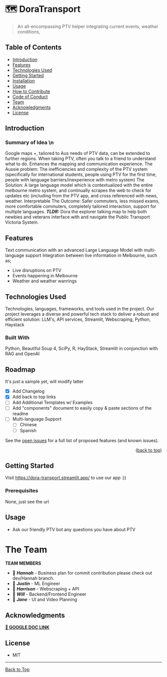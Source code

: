 # 🗺️ DoraTransport
> An all-encompassing PTV helper integrating current events, weather conditions,  

## Table of Contents
- [Introduction](#introduction)
- [Features](#features)
- [Technologies Used](#technologies-used)
- [Getting Started](#getting-started)
- [Installation](#installation)
- [Usage](#usage)
- [How to Contribute](#how-to-contribute)
- [Code of Conduct](#code-of-conduct)
- [Team](#team)
- [Acknowledgments](#acknowledgments)
- [License](#license)

## Introduction
### Summary of Idea \n
Google maps +, tailored to Aus needs of PTV data, can be extended to further regions. When taking PTV, often you talk to a friend to understand what to do. Enhances the mapping and communication experience.
The Aussie problem: The inefficiencies and complexity of the PTV system (specifically for international students, people using PTV for the first time, people with language barriers/inexperience with metro system) 
The Solution: A large language model which is contextualized with the entire melbourne metro system, and continually scrapes the web to check for updates etc (including from the PTV app, and cross referenced with news, weather. Interpretable
The Outcome: Safer commuters, less missed exams, more comfortable commuters, completely tailored interaction, support for multiple languages.
***TLDR:*** Dora the explorer talking map to help both newbies and veterans interface with and navigate the Public Transport Victoria System.

## Features
Text communication with an advanced Large Language Model with multi-language support
Integration between live information in Melbourne, such as;
- Live disruptions on PTV
- Events happening in Melbourne
- Weather and weather wanrings

## Technologies Used
Technologies, languages, frameworks, and tools used in the project.
Our project leverages a diverse and powerful tech stack to deliver a robust and efficient solution:
LLM's, API services, Streamlit, Webscraping, Python, Haystack

### Built With

Python, Beautiful Soup 4, SciPy, R, HayStack, Streamlit in conjunction with RAG and OpenAI


<!-- ROADMAP -->
## Roadmap
It's just a sample yet, will modify latter
- [x] Add Changelog
- [x] Add back to top links
- [ ] Add Additional Templates w/ Examples
- [ ] Add "components" document to easily copy & paste sections of the readme
- [ ] Multi-language Support
    - [ ] Chinese
    - [ ] Spanish

See the [open issues](https://github.com/othneildrew/Best-README-Template/issues) for a full list of proposed features (and known issues).

<p align="right">(<a href="#readme-top">back to top</a>)</p>

## Getting Started
Visit https://dora-transport.streamlit.app/ to use our app :))

### Prerequisites
None, just see the url

## Usage
- Ask our friendly PTV bot any questions you have about PTV

# The Team
**TEAM MEMBERS**
- 🐬 **_Hannah_** - Business plan for commit contribution please check out dev/Hannah branch.
- 🦄 **_Justin_** - ML Engineer
- 🐧 **_Harrison_** - Webscraping + API
- 🐯 **_Will_** - Backend/Frontend Engineer
- 🐙 **_Jane_** - UI and Video Planning

## Acknowledgments
**[🔗 GOOGLE DOC LINK](https://docs.google.com/document/d/1pVj3FmlGDhs9BIuabXdNTblnP1vsrx4xRDYcDxCHXQY/edit?usp=sharing)**
  
## License
- MIT

---

[Back to Top](#project-title)
